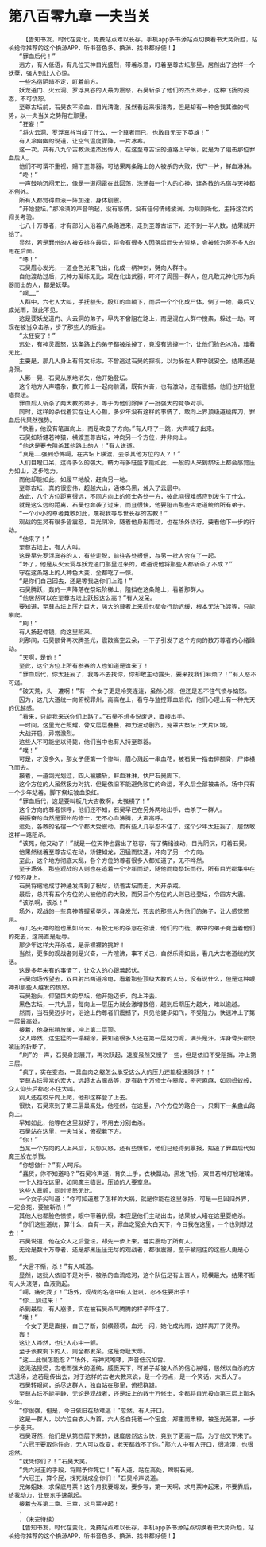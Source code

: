# 第八百零九章 一夫当关
        【告知书友，时代在变化，免费站点难以长存，手机app多书源站点切换看书大势所趋，站长给你推荐的这个换源APP，听书音色多、换源、找书都好使！】
       “罪血后代！”
       远方，有人低语，有几位天神目光盛烈，带着杀意，盯着至尊古坛那里，居然出了这样一个妖孽，强大到让人心惊。
       一些名宿阴晴不定，盯着前方。
       妖龙道门、火云洞、罗浮真谷的人最为震怒，石昊斩杀了他们的杰出弟子，这种飞扬的姿态，不可饶恕。
       至尊古坛前，石昊衣不染血，目光清澈，虽然看起来很清秀，但是却有一种舍我其谁的气势，以一夫当关之势阻在那里。
       “狂妄！”
       “将火云洞、罗浮真谷当成了什么，一个尊者而已，也敢目无天下英雄！”
       有人冷幽幽的说道，让空气温度骤降，一片冰寒。
       这一次，共有八九个古教派遣杰出传人，在这至尊古坛的道路上守候，就是为了阻击那位罪血后人。
       他们不可谓不重视，赐下至尊器，可结果两条路上的人被杀的大败，伏尸一片，鲜血淋淋。
       “咚！”
       一声鼓响沉闷无比，像是一道闷雷在此回荡，洗荡每一个人的心神，连各教的名宿与天神都不例外。
       所有人都觉得血液一阵加速，身体剧震。
       “开始登坛。”那冷漠的声音响起，没有感情，没有任何情绪波澜，为规则所化，主持这次的闯关考验。
       七八十万尊者，才有部分人沿着八条路进来，走到至尊古坛下，还不到一半人数，结果就开始了。
       显然，若是罪州的人被安排在最后，将会有很多人因落后而失去资格，会被修为差不多人的甩在后面。
       “哧！”
       石昊眉心发光，一道金色光束飞出，化成一柄神剑，劈向人群中。
       自他渡劫过后，元神力凝练无比，现在化出武器，吓坏了周围一群人，但凡敢元神化形为兵器而出的人，都是妖孽。
       “啊……”
       人群中，六七人大叫，手抚额头，殷红的血躺下，而后一个个化成尸体，倒了一地，最后又成光雨，就此不见。
       这是要妖龙道门、火云洞的弟子，早先不曾阻在路上，而是混在人群中搜素，躲过一劫。可现在被当众击杀，步了那些人的后尘。
       “太狂妄了！”
       远处，有神灵震怒，这条路上的弟子都被杀掉了，竟没有逃掉一个，让他们脸色冰冷，难看无比。
       主要是，那几人身上有符文标志，不曾逃过石昊的探视，以为躲在人群中就安全，结果还是身殒。
       人影一晃，石昊从原地消失，他开始登坛。
       这个地方人声嘈杂，数万修士一起向前涌，既有兴奋，也有激动，还有震撼，他们也开始登临祭坛。
       罪血后人斩杀了两大教的弟子，等于为他们除掉了一批强大的竞争对手。
       同时，这样的杀伐着实在让人心颤，多少年没有这样的事情了，敢向上界顶级道统挥刀，罪血后代果然强势。
       “快看，他没有笔直向上，而是改变了方向。”有人吓了一跳，大声喊了出来。
       石昊如矫健若神猿，横渡至尊古坛，冲向另一个方位，并非向上。
       “他这是要去阻杀其他路上的人！”有人说道。
       “真是……强到恐怖啊，在古坛上横渡，去杀其他方位的人？！”
       人们目瞪口呆，这得多么的强大，精力有多旺盛才能如此，一般的人来到祭坛上都会感觉压力如山，迈步吃力。
       而他却能如此，如履平地般，赶向另一地。
       至尊古坛，真的很宏伟，超越大山，通体乌黑，耸入了云层中。
       故此，八个方位距离很远，不同方向上的修士各处一方，彼此间很难感应到发生了什么。
       就是这么远的距离，石昊也奔袭了过来，而且很快，他要阻击那些古老道统的所有弟子。
       “一个小小的尊者竟敢如此，蔑视我等与世长存的古教！”
       观战的生灵有很多皆震怒，目光阴冷，随着他身形而动，也在场外绕行，要看他下一步的行动。
       “他来了！”
       至尊古坛上，有人大叫。
       这是早先罗浮真谷的人，有些走脱，前往各处报信，与另一批人合在了一起。
       “坏了，他是从火云洞与妖龙道门那里过来的，难道说他将那些人都斩杀了不成？”
       守在这条路上的人神色大变，全都吃了一惊。
       “是你们自己回去，还是等我送你们上路！”
       石昊腾跃，轰的一声降落在祭坛阶梯上，阻挡在这条路上，看着那群人。
       “他居然可以在至尊古坛上跃起这么高？”有人发呆。
       要知道，至尊古坛上压力巨大，强大的尊者上来后也都会行动迟缓，根本无法飞渡等，只能攀爬。
       “刷！”
       有人扬起骨镜，向这里照来。
       刹那间，石昊额骨再次腾圣光，震散高空云朵，一下子引发了这个方向的数万尊者的心绪躁动。
       “天啊，是他！”
       至此，这个方位上所有参赛的人也知道是谁来了！
       “罪血后代，你太狂妄了，我等不去找你，你却敢主动露头，要来找我们麻烦？！”有人怒不可遏。
       “破天荒，头一遭啊！”有一个女子更是冷笑连连，虽然心惊，但还是忍不住气愤与恼怒。
       因为，这几大道统一向俯视罪州，高高在上，看守与监控罪血后代，他们心理上有一种先天的优越感。
       “看来，只能我来送你们上路了。”石昊不想多说废话，直接出手。
       一时间，这里光芒照耀，骨文层层叠叠，神力波动剧烈，笼罩古祭坛上大片区域。
       大战开启，异常激烈。
       这些人不可能坐以待毙，他们当中也有人持至尊器。
       “噗！”
       可是，才没多久，那女子便第一个惨叫，眉心溅起一串血花，被石昊一指击碎额骨，尸体横飞而去。
       接着，一道剑光划过，四人被腰斩，鲜血淋淋，伏尸石昊脚下。
       这个方位的人虽然极力对抗，但是依旧不能避免败亡的命运，不久后全部被击杀，场中只有一个少年站着，脚下祭坛被血染红。
       “罪血后代，这是要叫板几大古教啊，太强横了！”
       这个方向的尊者惊呼，他们还不知，石昊早已在另外两地出手，击杀了一群人。
       最振奋的自然是罪州的修士，无不心血沸腾，大声高呼。
       远处，各教的名宿一个个都大受震动，而有些人几乎忍不住了，这个少年太狂妄了，居然敢这样一路阻杀。
       “该死，他又动了！”就是一位天神也露出了怒容，有了情绪波动，目光阴沉，盯着石昊。
       他果然绕着至尊古坛在动，矫健如龙，迅猛而快速，冲向了另一个方向。
       至此，这个地方彻底大乱，各个方位的尊者很多人都知道了，无不哗然。
       至于场外，那些观战的人则也在追着一个少年而动，随他而绕祭坛而行，所有目光都集中在了他的身上。
       石昊将缩地成寸神通发挥到了极尽，绕着古坛而走，大开杀戒。
       最后，总共有五个方位的人被他杀的大败，而另三个方位的人则已经登坛，令四方大震。
       “该杀啊，该杀！”
       场外，观战的一些真神等握紧拳头，浑身发光，死去的那些人为他们的弟子，让人感觉憋屈。
       有几名天神的脸也黑如乌云，有股无形的杀意在弥漫，他们的门徒、教中的弟子竟当着他们的死去，这简直是耻辱。
       那少年这样大开杀戒，是赤裸裸的挑衅！
       当然，更多的观战者则是兴奋，一片喧沸，事不关己，自然乐得如此，看几大古老道统的笑话。
       这是多年未有的事情了，让众人的心跟着起伏。
       石昊向场外望去，双目射出两道冷电，看着那些顶级大教的人马，没有说什么，但是这种眼神却那些人越发的愤怒。
       石昊抬头，仰望巨大的祭坛，他开始迈步，向上冲去。
       黑色古坛，一共九层，每向上一层压力就会激增数倍，越到后期压力越大，难以逾越。
       然而，当石昊迈步时，沿途上的尊者们震撼了，只见他健步如飞，不受阻力，快速冲上了第一层最高处。
       接着，他身形稍放缓，冲上第二层顶。
       众人哗然，这生猛的一塌糊涂，要知道很多人还在第一层努力呢，满头是汗，浑身骨头都快被压的折断了。
       “刷”的一声，石昊身形展开，再次跃起，速度虽然又慢了一些，但是依旧不受阻挡，冲上第三层。
       “疯了，实在变态，一具血肉之躯怎么承受这么大的压力还能极速腾跃？！”
       至尊古坛异常的宏大，远超太古魔岳等，足有数十万修士在攀爬，密密麻麻，如同蚂蚁般，众人仰头后都忍不住大叫。
       别人还在咬牙向上爬，他却这样登了上去。
       很快，石昊来到了第三层最高处，他哑然，在这里，八个方位的路合一，只剩下一条盘山路向上。
       早知如此，他等在这里就好了，不用去分别击杀。
       石昊站在这里，一夫当关，俯视着下方。
       “你！”
       当某一个方向的人上来后，又惊又怒，还有些惧怕，他们已经得到禀报，知道了罪血后代如魔王般在杀戮。
       “你想做什？”有人呵斥。
       “蠢货，你不知道吗？”石昊冷声道，背负上手，衣袂飘动，黑发飞扬，双目若神灯般璀璨。
       一个人挡在这里，如同魔主临世，压迫的人要窒息。
       这些人震颤，同时愤怒无比。
       一个女子尖叫道：“你可知道惹了怎样的大祸，就是你能在这里张扬，可是一旦回归外界，一定会死，要被斩杀！”
       其他人也都脸色愤愤，眼中带着仇恨，本应是他们主动出击，结果被人堵在这里要绝杀。
       “你们这些道统，算什么，自有一天，罪血之冤会大白天下，今日我在这里，一个也别想过去！”
       石昊说道，他在众人之后登坛，却先一步上来，着实震动了所有人。
       无论是数十万尊者，还是那黑压压无尽的观战者，都很震撼，至于被阻住的这些人更是心颤。
       “大言不惭，杀！”有人喊道。
       显然，这批人依旧不是对手，被杀的血流成河，这个队伍足有上百人，规模最大，结果不断有人头滚落，血液溅起。
       “啊，痛死我了！”场外，观战的名宿中有人低吼，忍不住要出手！
       “你……别过来！”
       杀到最后，有人崩溃，实在被石昊杀气腾腾的样子吓住了。
       “噗！”
       一个女子更是直接，自己了断，剑横颈项，血光一闪，她化成光雨，这样离开了灵界。
       轰！
       这让人哗然，也让人心中一颤。
       至于该教剩下的人，则全都发呆，这是奇耻大辱。
       “这……此恨怎能忍？”场外，有神灵咆哮，声音低沉如雷。
       这无法接受，古老而强大的道统，威慑天下，可弟子却被人杀的信心崩塌，居然以自杀的方式退场，这若是传出去，对于这样的古老大教来说，是一个污点，是一个笑话，太丢人了。
       石昊转眼间，杀尽这群人，独自站在那里，俯视群雄。
       至尊古坛不能平静，无论是观战者，还是坛上的数十万修士，全都将目光投向第三层上那名少年。
       “你很强，但是，今日依旧在劫难逃！”忽然，有人开口。
       这是一群人，以六位白衣人为首，六人各自托着一个宝盒，郑重而肃穆，被圣光笼罩，一步一步走来。
       石昊讶然，他们是从第四层下来的，速度居然这么快，竟到了更高一层，为了他又下来了。
       “六冠王要取你性命，无人可以改变，老天都救不了你。”那六人中有人开口，很冷漠，也很超然。
       “就凭你们？！”石昊大笑。
       “凭六冠王的手段，将赐予你死亡！”有人道，站在高处，睥睨石昊。
       “六冠王，算个屁，找死就成全你们！”石昊冷声说道。
       兄弟姐妹，求保底月票！这个月我要爆发，要多写，第一天啊，求月票冲起来，不要靠后，给我动力，让辰东手速飙起。
       接着去写第二章、三章，求月票冲起！
       .
       .（未完待续）
       【告知书友，时代在变化，免费站点难以长存，手机app多书源站点切换看书大势所趋，站长给你推荐的这个换源APP，听书音色多、换源、找书都好使！】